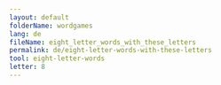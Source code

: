 ```yaml
---
layout: default
folderName: wordgames
lang: de
fileName: eight_letter_words_with_these_letters
permalink: de/eight-letter-words-with-these-letters
tool: eight-letter-words
letter: 8
---
```


